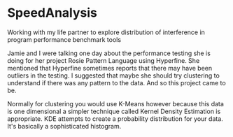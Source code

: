 # SpeedAnalysis
Working with my life partner to explore distribution of interference in program performance benchmark tools

Jamie and I were talking one day about the performance testing she is doing for her project Rosie Pattern Language using Hyperfine. She mentioned that Hyperfine sometimes reports that there may have been outliers in the testing. I suggested that maybe she should try clustering to understand if there was any pattern to the data. And so this project came to be.

Normally for clustering you would use K-Means however because this data is one dimensional a simpler technique called Kernel Density Estimation is appropriate. KDE attempts to create a probability distribution for your data. It's basically a sophisticated histogram.